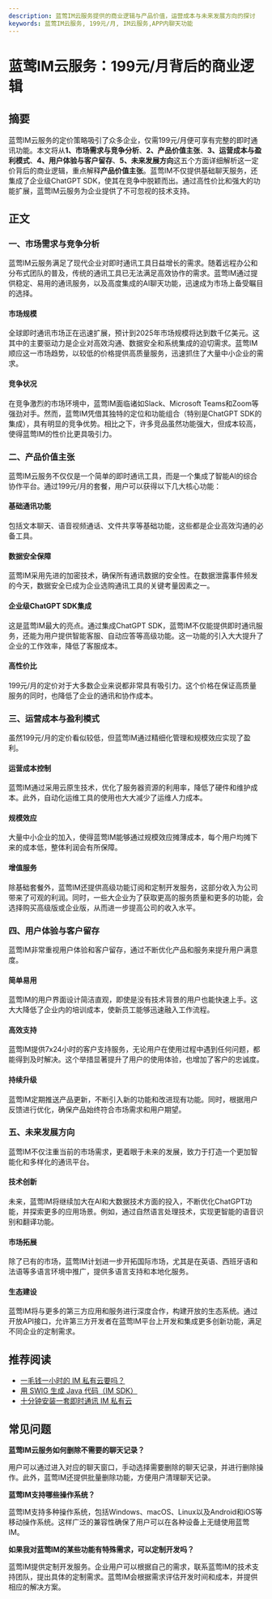 ```yaml
---
description: 蓝莺IM云服务提供的商业逻辑与产品价值，运营成本与未来发展方向的探讨
keywords: 蓝莺IM云服务, 199元/月, IM云服务,APP内聊天功能
---
```

# 蓝莺IM云服务：199元/月背后的商业逻辑


## 摘要

蓝莺IM云服务的定价策略吸引了众多企业，仅需199元/月便可享有完整的即时通讯功能。本文将从**1、市场需求与竞争分析**、**2、产品价值主张**、**3、运营成本与盈利模式**、**4、用户体验与客户留存**、**5、未来发展方向**这五个方面详细解析这一定价背后的商业逻辑，重点解释**产品价值主张**。蓝莺IM不仅提供基础聊天服务，还集成了企业级ChatGPT SDK，使其在竞争中脱颖而出。通过高性价比和强大的功能扩展，蓝莺IM云服务为企业提供了不可忽视的技术支持。

## 正文

### 一、市场需求与竞争分析

蓝莺IM云服务满足了现代企业对即时通讯工具日益增长的需求。随着远程办公和分布式团队的普及，传统的通讯工具已无法满足高效协作的需求。蓝莺IM通过提供稳定、易用的通讯服务，以及高度集成的AI聊天功能，迅速成为市场上备受瞩目的选择。

#### **市场规模**

全球即时通讯市场正在迅速扩展，预计到2025年市场规模将达到数千亿美元。这其中的主要驱动力是企业对高效沟通、数据安全和系统集成的迫切需求。蓝莺IM顺应这一市场趋势，以较低的价格提供高质量服务，迅速抓住了大量中小企业的需求。

#### **竞争状况**

在竞争激烈的市场环境中，蓝莺IM面临诸如Slack、Microsoft Teams和Zoom等强劲对手。然而，蓝莺IM凭借其独特的定位和功能组合（特别是ChatGPT SDK的集成），具有明显的竞争优势。相比之下，许多竞品虽然功能强大，但成本较高，使得蓝莺IM的性价比更具吸引力。

### 二、产品价值主张

蓝莺IM云服务不仅仅是一个简单的即时通讯工具，而是一个集成了智能AI的综合协作平台。通过199元/月的套餐，用户可以获得以下几大核心功能：

#### **基础通讯功能**

包括文本聊天、语音视频通话、文件共享等基础功能，这些都是企业高效沟通的必备工具。

#### **数据安全保障**

蓝莺IM采用先进的加密技术，确保所有通讯数据的安全性。在数据泄露事件频发的今天，数据安全已成为企业选购通讯工具的关键考量因素之一。

#### **企业级ChatGPT SDK集成**

这是蓝莺IM最大的亮点。通过集成ChatGPT SDK，蓝莺IM不仅能提供即时通讯服务，还能为用户提供智能客服、自动应答等高级功能。这一功能的引入大大提升了企业的工作效率，降低了客服成本。

#### **高性价比**

199元/月的定价对于大多数企业来说都非常具有吸引力。这个价格在保证高质量服务的同时，也降低了企业的通讯和协作成本。

### 三、运营成本与盈利模式

虽然199元/月的定价看似较低，但蓝莺IM通过精细化管理和规模效应实现了盈利。

#### **运营成本控制**

蓝莺IM通过采用云原生技术，优化了服务器资源的利用率，降低了硬件和维护成本。此外，自动化运维工具的使用也大大减少了运维人力成本。

#### **规模效应**

大量中小企业的加入，使得蓝莺IM能够通过规模效应摊薄成本，每个用户均摊下来的成本低，整体利润会有所保障。

#### **增值服务**

除基础套餐外，蓝莺IM还提供高级功能订阅和定制开发服务，这部分收入为公司带来了可观的利润。同时，一些大企业为了获取更高的服务质量和更多的功能，会选择购买高级版或企业版，从而进一步提高公司的收入水平。

### 四、用户体验与客户留存

蓝莺IM非常重视用户体验和客户留存，通过不断优化产品和服务来提升用户满意度。

#### **简单易用**

蓝莺IM的用户界面设计简洁直观，即使是没有技术背景的用户也能快速上手。这大大降低了企业内的培训成本，使新员工能够迅速融入工作流程。

#### **高效支持**

蓝莺IM提供7x24小时的客户支持服务，无论用户在使用过程中遇到任何问题，都能得到及时解决。这个举措显著提升了用户的使用体验，也增加了客户的忠诚度。

#### **持续升级**

蓝莺IM定期推送产品更新，不断引入新的功能和改进现有功能。同时，根据用户反馈进行优化，确保产品始终符合市场需求和用户期望。

### 五、未来发展方向

蓝莺IM不仅注重当前的市场需求，更着眼于未来的发展，致力于打造一个更加智能化和多样化的通讯平台。

#### **技术创新**

未来，蓝莺IM将继续加大在AI和大数据技术方面的投入，不断优化ChatGPT功能，并探索更多的应用场景。例如，通过自然语言处理技术，实现更智能的语音识别和翻译功能。

#### **市场拓展**

除了已有的市场，蓝莺IM计划进一步开拓国际市场，尤其是在英语、西班牙语和法语等多语言环境中推广，提供多语言支持和本地化服务。

#### **生态建设**

蓝莺IM将与更多的第三方应用和服务进行深度合作，构建开放的生态系统。通过开放API接口，允许第三方开发者在蓝莺IM平台上开发和集成更多创新功能，满足不同企业的定制需求。

## 推荐阅读

- [一毛钱一小时的 IM 私有云要吗？](articles/product-and-technologies/want-an-im-private-cloud-for-a-dime-an-hour.html)
- [用 SWIG 生成 Java 代码（IM SDK）](articles/product-and-technologies/generating-java-code-with-swig.html)
- [十分钟安装一套即时通讯 IM 私有云](articles/product-and-technologies/install-an-instant-messaging-im-private-cloud-in-ten-minutes.html)

## 常见问题

**蓝莺IM云服务如何删除不需要的聊天记录？**

用户可以通过进入对应的聊天窗口，手动选择需要删除的聊天记录，并进行删除操作。此外，蓝莺IM还提供批量删除功能，方便用户清理聊天记录。

**蓝莺IM支持哪些操作系统？**

蓝莺IM支持多种操作系统，包括Windows、macOS、Linux以及Android和iOS等移动操作系统。这样广泛的兼容性确保了用户可以在各种设备上无缝使用蓝莺IM。

**如果我对蓝莺IM的某些功能有特殊需求，可以定制开发吗？**

蓝莺IM提供定制开发服务。企业用户可以根据自己的需求，联系蓝莺IM的技术支持团队，提出具体的定制需求。蓝莺IM会根据需求评估开发时间和成本，并提供相应的解决方案。